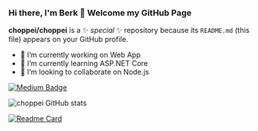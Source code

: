### Hi there, I'm Berk 👋 Welcome my GitHub Page

**choppei/choppei** is a ✨ _special_ ✨ repository because its `README.md` (this file) appears on your GitHub profile.

- 🔭 I’m currently working on Web App
- 🌱 I’m currently learning ASP.NET Core
- 👯 I’m looking to collaborate on Node.js


[![Medium Badge](https://img.shields.io/badge/-Medium-757575?style=flat-quare&labelColor=757575&logo=Medium&logoColor=white&link=link)](https://medium.com/@berk.kucukogluu)



![choppei GitHub stats](https://github-readme-stats.vercel.app/api?username=choppei&show_icons=true)


[![Readme Card](https://github-readme-stats.vercel.app/api/pin/?username=choppei&repo=github-readme-stats)](https://github.com/choppei/github-readme-stats)
